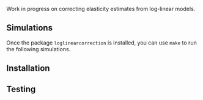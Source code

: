 Work in progress on correcting elasticity estimates from log-linear models.

## Simulations

Once the package `loglinearcorrection` is installed, you can use `make` to run the following simulations.


## Installation


## Testing

